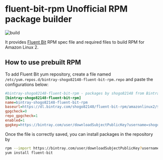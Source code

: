 # fluent-bit-rpm Unofficial RPM package builder

![build](https://github.com/shogo82148/fluent-bit-rpm/workflows/build/badge.svg)

It provides [Fluent Bit](https://fluentbit.io/) RPM spec file and required files to build RPM for Amazon Linux 2.

## How to use prebuilt RPM

To add Fluent Bit yum repository, create a file named `/etc/yum.repos.d/bintray-shogo82148-fluent-bit-rpm.repo` and paste the configurations below:

```ini
#bintray-shogo82148-fluent-bit-rpm - packages by shogo82148 from Bintray
[bintray-shogo82148-fluent-bit-rpm]
name=bintray-shogo82148-fluent-bit-rpm
baseurl=https://dl.bintray.com/shogo82148/fluent-bit-rpm/amazonlinux2/$releasever/$basearch/
gpgcheck=0
repo_gpgcheck=1
enabled=1
gpgkey=https://bintray.com/user/downloadSubjectPublicKey?username=shogo82148
```

Once the file is correctly saved, you can install packages in the repository by

```bash
rpm --import https://bintray.com/user/downloadSubjectPublicKey?username=shogo82148
yum install fluent-bit
```
